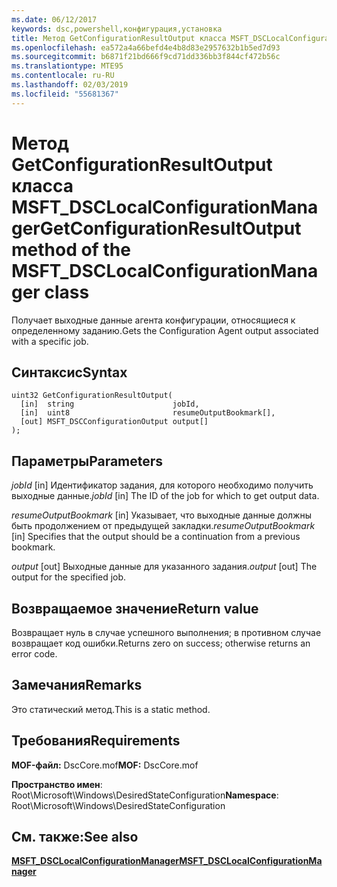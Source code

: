 ```yaml
---
ms.date: 06/12/2017
keywords: dsc,powershell,конфигурация,установка
title: Метод GetConfigurationResultOutput класса MSFT_DSCLocalConfigurationManager
ms.openlocfilehash: ea572a4a66befd4e4b8d83e2957632b1b5ed7d93
ms.sourcegitcommit: b6871f21bd666f9cd71dd336bb3f844cf472b56c
ms.translationtype: MTE95
ms.contentlocale: ru-RU
ms.lasthandoff: 02/03/2019
ms.locfileid: "55681367"
---
```

# <a name="getconfigurationresultoutput-method-of-the-msftdsclocalconfigurationmanager-class"></a><span data-ttu-id="9f8b1-103">Метод GetConfigurationResultOutput класса MSFT_DSCLocalConfigurationManager</span><span class="sxs-lookup"><span data-stu-id="9f8b1-103">GetConfigurationResultOutput method of the MSFT_DSCLocalConfigurationManager class</span></span>

<span data-ttu-id="9f8b1-104">Получает выходные данные агента конфигурации, относящиеся к определенному заданию.</span><span class="sxs-lookup"><span data-stu-id="9f8b1-104">Gets the Configuration Agent output associated with a specific job.</span></span>

## <a name="syntax"></a><span data-ttu-id="9f8b1-105">Синтаксис</span><span class="sxs-lookup"><span data-stu-id="9f8b1-105">Syntax</span></span>

```mof
uint32 GetConfigurationResultOutput(
  [in]  string                      jobId,
  [in]  uint8                       resumeOutputBookmark[],
  [out] MSFT_DSCConfigurationOutput output[]
);
```

## <a name="parameters"></a><span data-ttu-id="9f8b1-106">Параметры</span><span class="sxs-lookup"><span data-stu-id="9f8b1-106">Parameters</span></span>

<span data-ttu-id="9f8b1-107">*jobId* \[in\] Идентификатор задания, для которого необходимо получить выходные данные.</span><span class="sxs-lookup"><span data-stu-id="9f8b1-107">*jobId* \[in\] The ID of the job for which to get output data.</span></span>

<span data-ttu-id="9f8b1-108">*resumeOutputBookmark* \[in\] Указывает, что выходные данные должны быть продолжением от предыдущей закладки.</span><span class="sxs-lookup"><span data-stu-id="9f8b1-108">*resumeOutputBookmark* \[in\] Specifies that the output should be a continuation from a previous bookmark.</span></span>

<span data-ttu-id="9f8b1-109">*output* \[out\] Выходные данные для указанного задания.</span><span class="sxs-lookup"><span data-stu-id="9f8b1-109">*output* \[out\] The output for the specified job.</span></span>

## <a name="return-value"></a><span data-ttu-id="9f8b1-110">Возвращаемое значение</span><span class="sxs-lookup"><span data-stu-id="9f8b1-110">Return value</span></span>

<span data-ttu-id="9f8b1-111">Возвращает нуль в случае успешного выполнения; в противном случае возвращает код ошибки.</span><span class="sxs-lookup"><span data-stu-id="9f8b1-111">Returns zero on success; otherwise returns an error code.</span></span>

## <a name="remarks"></a><span data-ttu-id="9f8b1-112">Замечания</span><span class="sxs-lookup"><span data-stu-id="9f8b1-112">Remarks</span></span>

<span data-ttu-id="9f8b1-113">Это статический метод.</span><span class="sxs-lookup"><span data-stu-id="9f8b1-113">This is a static method.</span></span>

## <a name="requirements"></a><span data-ttu-id="9f8b1-114">Требования</span><span class="sxs-lookup"><span data-stu-id="9f8b1-114">Requirements</span></span>

<span data-ttu-id="9f8b1-115">**MOF-файл:** DscCore.mof</span><span class="sxs-lookup"><span data-stu-id="9f8b1-115">**MOF:** DscCore.mof</span></span>

<span data-ttu-id="9f8b1-116">**Пространство имен**: Root\Microsoft\Windows\DesiredStateConfiguration</span><span class="sxs-lookup"><span data-stu-id="9f8b1-116">**Namespace**: Root\Microsoft\Windows\DesiredStateConfiguration</span></span>

## <a name="see-also"></a><span data-ttu-id="9f8b1-117">См. также:</span><span class="sxs-lookup"><span data-stu-id="9f8b1-117">See also</span></span>

[<span data-ttu-id="9f8b1-118">**MSFT_DSCLocalConfigurationManager**</span><span class="sxs-lookup"><span data-stu-id="9f8b1-118">**MSFT_DSCLocalConfigurationManager**</span></span>](msft-dsclocalconfigurationmanager.md)